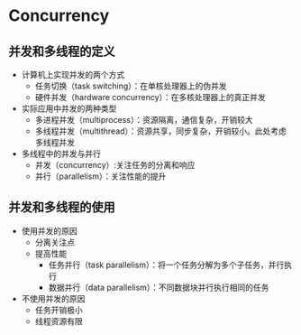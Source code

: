 # Concurrency

## 并发和多线程的定义

- 计算机上实现并发的两个方式
  - 任务切换（task switching）：在单核处理器上的伪并发
  - 硬件并发（hardware concurrency）：在多核处理器上的真正并发
- 实际应用中并发的两种类型
  - 多进程并发（multiprocess）：资源隔离，通信复杂，开销较大
  - 多线程并发（multithread）：资源共享，同步复杂，开销较小。此处考虑多线程并发
- 多线程中的并发与并行
  - 并发（concurrency）:关注任务的分离和响应
  - 并行（parallelism）：关注性能的提升

## 并发和多线程的使用
- 使用并发的原因
  - 分离关注点
  - 提高性能
    - 任务并行（task parallelism）：将一个任务分解为多个子任务，并行执行
    - 数据并行（data parallelism）：不同数据块并行执行相同的任务
- 不使用并发的原因
  - 任务开销极小
  - 线程资源有限